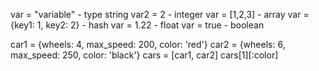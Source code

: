 var = "variable" - type string
var2 = 2 - integer
var = [1,2,3] - array
var = {key1: 1, key2: 2} - hash
var = 1.22 - float
var = true - boolean

car1 = {wheels: 4, max_speed: 200, color: 'red'}
car2 = {wheels: 6, max_speed: 250, color: 'black'}
cars = [car1, car2]
cars[1][:color]